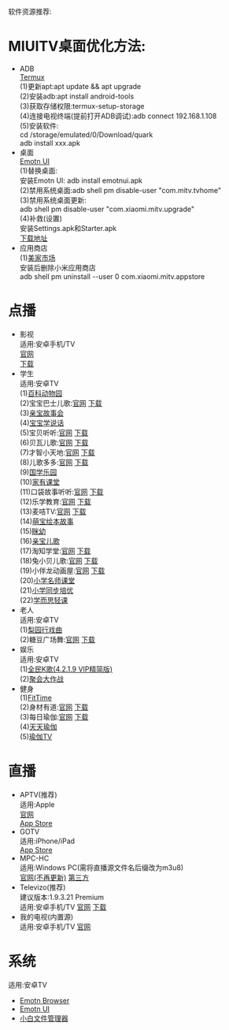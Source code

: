软件资源推荐:<br>
# MIUITV桌面优化方法:
- ADB<br>
  [Termux](https://termux.dev/cn/)<br>
  (1)更新apt:apt update && apt upgrade<br>
  (2)安装adb:apt install android-tools<br>
  (3)获取存储权限:termux-setup-storage<br>
  (4)连接电视终端(提前打开ADB调试):adb connect 192.168.1.108<br>
  (5)安装软件:<br>
  cd /storage/emulated/0/Download/quark<br>
  adb install xxx.apk<br>
- 桌面<br>
  [Emotn UI](https://app.emotn.com/ui/)<br>
  (1)替换桌面:<br>
  安装Emotn UI: adb install emotnui.apk<br>
  (2)禁用系统桌面:adb shell pm disable-user "com.mitv.tvhome"<br>
  (3)禁用系统桌面更新:<br>
  adb shell pm disable-user "com.xiaomi.mitv.upgrade"<br>
  (4)补救(设置)<br>
  安装Settings.apk和Starter.apk<br>
  [下载地址](https://www.yuu.ink/article/136/)<br>
- 应用商店<br>
  (1)[美家市场](https://www.mjapk.com/)<br>
  安装后删除小米应用商店<br>
  adb shell pm uninstall --user 0 com.xiaomi.mitv.appstore<br>
# 点播
- 影视<br>
  适用:安卓手机/TV<br>
  [官网](https://github.com/FongMi/)<br>
    [下载](https://tv.菜妮丝.top/)<br>
- 学生<br>
  适用:安卓TV<br>
  (1)[百科动物园](https://www.fenxm.com/869.html)<br>
  (2)宝宝巴士儿歌:[官网](https://www.babybus.com/)  [下载](https://www.juwanhezi.com/item/28)<br>
  (3)[亲宝故事会](https://www.fenxm.com/954.html)<br>
  (4)[宝宝学说话](https://www.fenxm.com/1074.html)<br>
  (5)宝贝听听:[官网](https://babyting.qqikids.com/)  [下载](https://www.fenxm.com/982.html)<br>
  (6)贝瓦儿歌:[官网](http://www.beva.com/)  [下载](https://www.tvhemi.com/16.html)<br>
  (7)才智小天地:[官网](http://www.cheerz.cn/)  [下载](https://www.fenxm.com/922.html)<br>
  (8)儿歌多多:[官网](https://www.ergecdn.cn/)  [下载](https://www.fenxm.com/613.html)<br>
  (9)[国学乐园](https://juwanhezi.com/item/274)<br>
  (10)[家有课堂](https://www.fenxm.com/723.html)<br>
  (11)口袋故事听听:[官网](http://koudaistory.com/)  [下载](https://www.fenxm.com/918.html)<br>
  (12)乐学教育:[官网](https://py.lexuepy.com/)  [下载](https://www.fenxm.com/720.html)<br>
  (13)麦咭TV:[官网](https://www.maijitv.com/)  [下载](https://www.fenxm.com/872.html)<br>
  (14)[萌宝绘本故事](https://www.fenxm.com/655.html)<br>
  (15)[眯幼](https://www.fenxm.com/737.html)<br>
  (16)[亲宝儿歌](https://www.fenxm.com/953.html)<br>
  (17)淘知学堂:[官网](https://www.taozhi.cn/)  [下载](https://www.fenxm.com/749.html)<br>
  (18)兔小贝儿歌:[官网](https://www.tuxiaobei.com/)  [下载](https://www.fenxm.com/694.html)<br>
  (19)小伴龙动画屋:[官网](https://xbl.youban.com/)  [下载](https://www.fenxm.com/605.html)<br>
  (20)[小学名师课堂](https://www.fenxm.com/622.html)<br>
  (21)[小学同步培优](https://www.fenxm.com/539.html)<br>
  (22)[学而思轻课](https://www.xueersi.cn/)<br>
- 老人<br>
  适用:安卓TV<br>
  (1)[梨园行戏曲](https://www.fenxm.com/558.html)<br>
  (2)糖豆广场舞:[官网](https://www.tangdou.com/)  [下载](https://www.fenxm.com/636.html)<br>
- 娱乐<br>
  适用:安卓TV<br>
  (1)[全民K歌(4.2.1.9 VIP精简版)](https://www.fenxm.com/390.html)<br>
  (2)[聚会大作战](https://www.fenxm.com/972.html)<br>
- 健身<br>
  (1)[FitTime](https://www.fenxm.com/873.html)<br>
  (2)身材有道:[官网](https://www.e8008.com/)  [下载](https://www.fenxm.com/586.html)<br>
  (3)每日瑜伽:[官网](https://www.dailyyoga.com.cn/)  [下载](https://www.fenxm.com/752.html)<br>
  (4)[天天瑜伽](https://www.fenxm.com/532.html)<br>
  (5)[瑜伽TV](https://www.fenxm.com/352.html)<br>
# 直播
- APTV(推荐)<br>
  适用:Apple<br>
  [官网](https://github.com/Kimentanm/aptv)<br>[App Store](https://apps.apple.com/cn/app/id1630403500)<br>
- GOTV<br>
  适用:iPhone/iPad<br>[App Store](https://apps.apple.com/cn/app/id1271283728)<br>
- MPC-HC<br>
  适用:Windows PC(需将直播源文件名后缀改为m3u8)<br>
  [官网(不再更新)](https://mpc-hc.org/)  [第三方](https://github.com/clsid2/mpc-hc/releases)<br>
- Televizo(推荐)<br>
  建议版本:1.9.3.21 Premium<br>
  适用:安卓手机/TV  [官网](https://televizo.net/)  [下载](https://www.applnn.cc/18580.html)<br>
- 我的电视(内置源)<br>
  适用:安卓手机/TV  [官网](https://lyrics.run/my-tv.html)<br>
# 系统
  适用:安卓TV<br>
- [Emotn Browser](https://app.emotn.com/browser/)<br>
- [Emotn UI](https://app.emotn.com/ui/)<br>
- [小白文件管理器](http://www.juwanhezi.com/item/247)<br>
